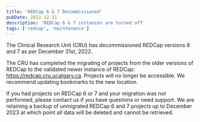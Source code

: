 ```yaml
---
title: 'REDCap 6 & 7 Decommissioned'
pubDate: 2022-12-31
description: 'REDCap 6 & 7 instances are turned off'
tags: ['redcap', 'maintenance']
---
```


The Clinical Research Unit (CRU) has decommissioned REDCap versions 6 and 7 as per December 31st, 2022.

The CRU has completed the migrating of projects from the older versions of REDCap to the validated newer instance of REDCap: https://redcap.cru.ucalgary.ca. Projects will no longer be accessible. We recommend updating bookmarks to the new location.

If you had projects on REDCap 6 or 7 and your migration was not performed, please contact us if you have questions or need support. We are retaining a backup of unmigrated REDCap 6 and 7 projects up to December 2023 at which point all data will be deleted and cannot be retrieved.
